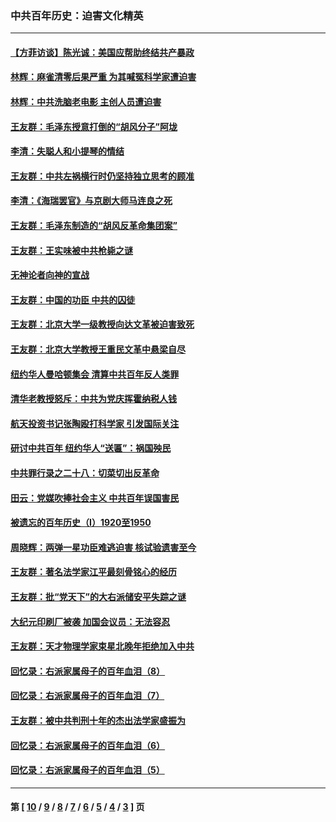 ### 中共百年历史：迫害文化精英
---
#### [【方菲访谈】陈光诚：美国应帮助终结共产暴政](../../pages/nf1176111/n13759521.md?09050430) 
#### [林辉：麻雀清零后果严重 为其喊冤科学家遭迫害](../../pages/nf1176111/n13746900.md?09050430) 
#### [林辉：中共洗脑老电影 主创人员遭迫害](../../pages/nf1176111/n13699437.md?09050430) 
#### [王友群：毛泽东授意打倒的“胡风分子”阿垅](../../pages/nf1176111/n13592541.md?09050430) 
#### [李清：失聪人和小提琴的情结](../../pages/nf1176111/n13459280.md?09050430) 
#### [王友群：中共左祸横行时仍坚持独立思考的顾准](../../pages/nf1176111/n13444722.md?09050430) 
#### [李清：《海瑞罢官》与京剧大师马连良之死](../../pages/nf1176111/n13412316.md?09050430) 
#### [王友群：毛泽东制造的“胡风反革命集团案”](../../pages/nf1176111/n13324909.md?09050430) 
#### [王友群：王实味被中共枪毙之谜](../../pages/nf1176111/n13307502.md?09050430) 
#### [无神论者向神的宣战](../../pages/nf1176111/n13281535.md?09050430) 
#### [王友群：中国的功臣 中共的囚徒](../../pages/nf1176111/n13291790.md?09050430) 
#### [王友群：北京大学一级教授向达文革被迫害致死](../../pages/nf1176111/n13150966.md?09050430) 
#### [王友群：北京大学教授王重民文革中悬梁自尽](../../pages/nf1176111/n13084645.md?09050430) 
#### [纽约华人曼哈顿集会 清算中共百年反人类罪](../../pages/nf1176111/n13084157.md?09050430) 
#### [清华老教授怒斥：中共为党庆挥霍纳税人钱](../../pages/nf1176111/n13071430.md?09050430) 
#### [航天投资书记张陶殴打科学家 引发国际关注](../../pages/nf1176111/n13069132.md?09050430) 
#### [研讨中共百年 纽约华人“送匾”：祸国殃民](../../pages/nf1176111/n13057367.md?09050430) 
#### [中共罪行录之二十八：切菜切出反革命](../../pages/nf1176111/n13030600.md?09050430) 
#### [田云：党媒吹捧社会主义 中共百年误国害民](../../pages/nf1176111/n13006682.md?09050430) 
#### [被遗忘的百年历史（I）1920至1950](../../pages/nf1176111/n12986411.md?09050430) 
#### [周晓辉：两弹一星功臣难逃迫害 核试验遗害至今](../../pages/nf1176111/n12974997.md?09050430) 
#### [王友群：著名法学家江平最刻骨铭心的经历](../../pages/nf1176111/n12970787.md?09050430) 
#### [王友群：批“党天下”的大右派储安平失踪之谜](../../pages/nf1176111/n12954229.md?09050430) 
#### [大纪元印刷厂被袭 加国会议员：无法容忍](../../pages/nf1176111/n12883028.md?09050430) 
#### [王友群：天才物理学家束星北晚年拒绝加入中共](../../pages/nf1176111/n12792913.md?09050430) 
#### [回忆录：右派家属母子的百年血泪（8）](../../pages/nf1176111/n12706196.md?09050430) 
#### [回忆录：右派家属母子的百年血泪（7）](../../pages/nf1176111/n12706191.md?09050430) 
#### [王友群：被中共判刑十年的杰出法学家盛振为](../../pages/nf1176111/n12706141.md?09050430) 
#### [回忆录：右派家属母子的百年血泪（6）](../../pages/nf1176111/n12698863.md?09050430) 
#### [回忆录：右派家属母子的百年血泪（5）](../../pages/nf1176111/n12692515.md?09050430) 

---
#### 第 [ [10](./10.md?09050430) / [9](./9.md?09050430) / [8](./8.md?09050430) / [7](./7.md?09050430) / [6](./6.md?09050430) / [5](./5.md?09050430) / [4](./4.md?09050430) / [3](./3.md?09050430) ] 页
